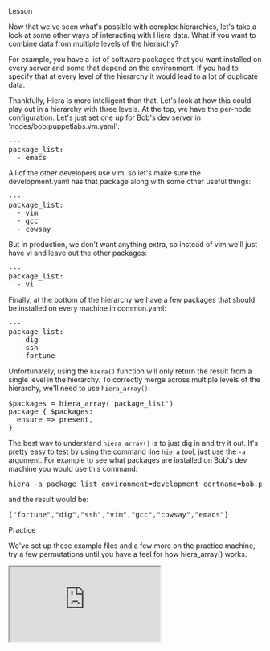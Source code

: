<link rel="stylesheet" href="/static/selfpaced/selfpaced.css" markdown="1">
<div id="lesson" markdown="1">

<div id="instructions" markdown="1">

<div class="instruction-header">
<i class="fa fa-graduation-cap"></i>
Lesson
</div>

<div class="instruction-content" markdown="1">

Now that we've seen what's possible with complex hierarchies, let's take a look
at some other ways of interacting with Hiera data. What if you want to combine
data from multiple levels of the hierarchy?

For example, you have a list of software packages that you want installed on
every server and some that depend on the environment. If you had to specify
that at every level of the hierarchy it would lead to a lot of duplicate data.

Thankfully, Hiera is more intelligent than that. Let's look at how this could
play out in a hierarchy with three levels. At the top, we have the per-node
configuration. Let's just set one up for Bob's dev server in
'nodes/bob.puppetlabs.vm.yaml':
<pre>
---
package_list:
  - emacs
</pre>

All of the other developers use vim, so let's make sure the development.yaml
has that package along with some other useful things:
<pre>
---
package_list:
  - vim
  - gcc
  - cowsay
</pre>

But in production, we don't want anything extra, so instead of vim we'll just
have vi and leave out the other packages:
<pre>
---
package_list:
  - vi
</pre>

Finally, at the bottom of the hierarchy we have a few packages that should be
installed on every machine in common.yaml:
<pre>
---
package_list:
  - dig
  - ssh
  - fortune
</pre>

Unfortunately, using the `hiera()` function will only return the result from a
single level in the hierarchy. To correctly merge across multiple levels of the
hierarchy, we'll need to use `hiera_array()`:

<pre>
$packages = hiera_array('package_list')
package { $packages:
  ensure => present,
}
</pre>

The best way to understand `hiera_array()` is to just dig in and try it out.
It's pretty easy to test by using the command line `hiera` tool, just use the
`-a` argument. For example to see what packages are installed on Bob's dev
machine you would use this command:
<pre>
hiera -a package_list environment=development certname=bob.puppetlabs.vm.yaml
</pre>

and the result would be:
<pre>
["fortune","dig","ssh","vim","gcc","cowsay","emacs"]
</pre> 

</div>
<div class="instruction-header">
<i class="fa fa-desktop"></i>
Practice
</div>
<div class="instruction-content" markdown="1">

We've set up these example files and a few more on the practice machine, try a
few permutations until you have a feel for how hiera_array() works.

</div>


</div>

<div id="terminal">
  <iframe src="https://try.puppet.com/sandbox/?course=get_hiera5" name="terminal"></iframe>
</div>

</div>
